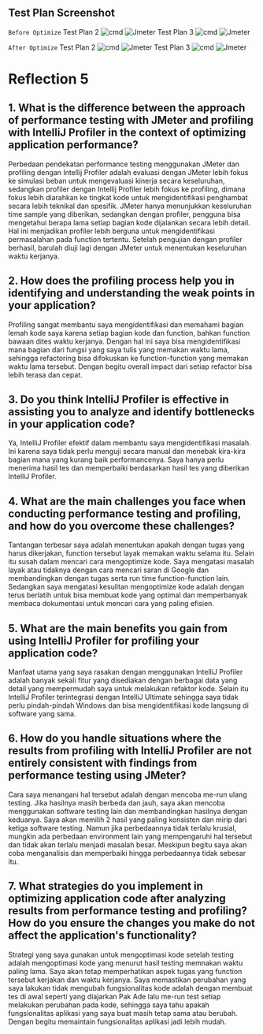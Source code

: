 ## Test Plan Screenshot
`Before Optimize`
Test Plan 2
![cmd](https://github.com/mariomichael/exercise-profiling/blob/main/Image/student-name.png)
![Jmeter](https://github.com/mariomichael/exercise-profiling/blob/main/Image/result_name.png)
Test Plan 3
![cmd](https://github.com/mariomichael/exercise-profiling/blob/main/Image/highest-gpa.png)
![Jmeter](https://github.com/mariomichael/exercise-profiling/blob/main/Image/result_highest_gpa.png)

`After Optimize`
Test Plan 2
![cmd](https://github.com/mariomichael/exercise-profiling/blob/main/Image/student-name_AFTER.png)
![Jmeter](https://github.com/mariomichael/exercise-profiling/blob/main/Image/result_name_AFTER.png)
Test Plan 3
![cmd](https://github.com/mariomichael/exercise-profiling/blob/main/Image/highest-gpa_AFTER.png)
![Jmeter](https://github.com/mariomichael/exercise-profiling/blob/main/Image/result_highest_gpa_AFTER.png)

# Reflection 5
## 1. What is the difference between the approach of performance testing with JMeter and profiling with IntelliJ Profiler in the context of optimizing application performance?
Perbedaan pendekatan performance testing menggunakan JMeter dan profiling dengan Intellij Profiler adalah evaluasi dengan JMeter lebih fokus ke simulasi beban untuk mengevaluasi kinerja secara keseluruhan, sedangkan profiler dengan Intellij Profiler lebih fokus ke profiling, dimana fokus lebih diarahkan ke tingkat kode untuk mengidentifikasi penghambat secara lebih teknikal dan spesifik. JMeter hanya menunjukkan keseluruhan time sample yang diberikan, sedangkan dengan profiler, pengguna bisa mengetahui berapa lama setiap bagian kode dijalankan secara lebih detail. Hal ini menjadikan profiler lebih berguna untuk mengidentifikasi permasalahan pada function tertentu. Setelah pengujian dengan profiler berhasil, barulah diuji lagi dengan JMeter untuk menentukan keseluruhan waktu kerjanya. 
## 2. How does the profiling process help you in identifying and understanding the weak points in your application?
Profiling sangat membantu saya mengidentifikasi dan memahami bagian lemah kode saya karena setiap bagian kode dan function, bahkan function bawaan dites waktu kerjanya. Dengan hal ini saya bisa mengidentifikasi mana bagian dari fungsi yang saya tulis yang memakan waktu lama, sehingga refactoring bisa difokuskan ke function-function yang memakan waktu lama tersebut. Dengan begitu overall impact dari setiap refactor bisa lebih terasa dan cepat.
## 3. Do you think IntelliJ Profiler is effective in assisting you to analyze and identify bottlenecks in your application code?
Ya, IntelliJ Profiler efektif dalam membantu saya mengidentifikasi masalah. Ini karena saya tidak perlu menguji secara manual dan menebak kira-kira bagian mana yang kurang baik performancenya. Saya hanya perlu menerima hasil tes dan memperbaiki berdasarkan hasil tes yang diberikan IntelliJ Profiler.
## 4. What are the main challenges you face when conducting performance testing and profiling, and how do you overcome these challenges?
Tantangan terbesar saya adalah menentukan apakah dengan tugas yang harus dikerjakan, function tersebut layak memakan waktu selama itu. Selain itu susah dalam mencari cara mengoptimize kode. Saya mengatasi masalah layak atau tidaknya dengan cara mencari saran di Google dan membandingkan dengan tugas serta run time function-function lain. Sedangkan saya mengatasi kesulitan mengoptimize kode adalah dengan terus berlatih untuk bisa membuat kode yang optimal dan memperbanyak membaca dokumentasi untuk mencari cara yang paling efisien.
## 5. What are the main benefits you gain from using IntelliJ Profiler for profiling your application code?
Manfaat utama yang saya rasakan dengan menggunakan IntelliJ Profiler adalah banyak sekali fitur yang disediakan dengan berbagai data yang detail yang mempermudah saya untuk melakukan refaktor kode. Selain itu IntelliJ Profiler terintegrasi dengan IntelliJ Ultimate sehingga saya tidak perlu pindah-pindah Windows dan bisa mengidentifikasi kode langsung di software yang sama.
## 6. How do you handle situations where the results from profiling with IntelliJ Profiler are not entirely consistent with findings from performance testing using JMeter?
Cara saya menangani hal tersebut adalah dengan mencoba me-run ulang testing. Jika hasilnya masih berbeda dan jauh, saya akan mencoba menggunakan software testing lain dan membandingkan hasilnya dengan keduanya. Saya akan memilih 2 hasil yang paling konsisten dan mirip dari ketiga software testing. Namun jika perbedaannya tidak terlalu krusial, mungkin ada perbedaan environment lain yang mempengaruhi hal tersebut dan tidak akan terlalu menjadi masalah besar. Meskipun begitu saya akan coba menganalisis dan memperbaiki hingga perbedaannya tidak sebesar itu.
## 7. What strategies do you implement in optimizing application code after analyzing results from performance testing and profiling? How do you ensure the changes you make do not affect the application's functionality?
Strategi yang saya gunakan untuk mengoptimasi kode setelah testing adalah mengoptimasi kode yang menurut hasil testing memnakan waktu paling lama. Saya akan tetap memperhatikan aspek tugas yang function tersebut kerjakan dan waktu kerjanya. Saya memastikan perubahan yang saya lakukan tidak mengubah fungsionalitas kode adalah dengan membuat tes di awal seperti yang diajarkan Pak Ade lalu me-run test setiap melakukan perubahan pada kode, sehingga saya tahu apakah fungsionalitas aplikasi yang saya buat masih tetap sama atau berubah. Dengan begitu memaintain fungsionalitas aplikasi jadi lebih mudah.